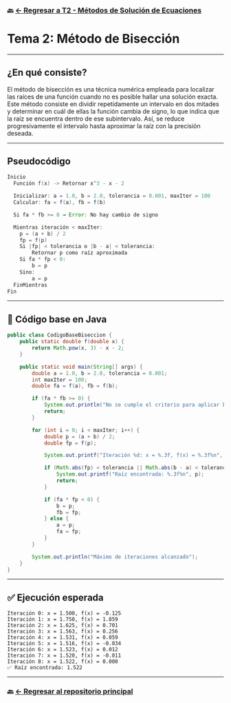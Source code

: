 ### 🔙 [← Regresar a T2 - Métodos de Solución de Ecuaciones](https://github.com/ANTONY2812/M-todosNum-ricosLalo/tree/main/T2%20-%20M%C3%A9todos%20de%20Soluci%C3%B3n%20de%20Ecuaciones)


#  Tema 2: Método de Bisección

---

##  ¿En qué consiste?

El método de bisección es una técnica numérica empleada para localizar las raíces de una función cuando no es posible hallar una solución exacta. Este método consiste en dividir repetidamente un intervalo en dos mitades y determinar en cuál de ellas la función cambia de signo, lo que indica que la raíz se encuentra dentro de ese subintervalo. Así, se reduce progresivamente el intervalo hasta aproximar la raíz con la precisión deseada.

---

##  Pseudocódigo

```java
Inicio
  Función f(x) -> Retornar x^3 - x - 2

  Inicializar: a = 1.0, b = 2.0, tolerancia = 0.001, maxIter = 100
  Calcular: fa = f(a), fb = f(b)

  Si fa * fb >= 0 → Error: No hay cambio de signo

  Mientras iteración < maxIter:
    p = (a + b) / 2
    fp = f(p)
    Si |fp| < tolerancia o |b - a| < tolerancia:
        Retornar p como raíz aproximada
    Si fa * fp < 0:
        b = p
    Sino:
        a = p
  FinMientras
Fin
````
---

## 🧪 Código base en Java

```java
public class CodigoBaseBiseccion {
    public static double f(double x) {
        return Math.pow(x, 3) - x - 2;
    }

    public static void main(String[] args) {
        double a = 1.0, b = 2.0, tolerancia = 0.001;
        int maxIter = 100;
        double fa = f(a), fb = f(b);

        if (fa * fb >= 0) {
            System.out.println("No se cumple el criterio para aplicar bisección");
            return;
        }

        for (int i = 0; i < maxIter; i++) {
            double p = (a + b) / 2;
            double fp = f(p);

            System.out.printf("Iteración %d: x = %.3f, f(x) = %.3f%n", i, p, fp);

            if (Math.abs(fp) < tolerancia || Math.abs(b - a) < tolerancia) {
                System.out.printf("Raíz encontrada: %.3f%n", p);
                return;
            }

            if (fa * fp < 0) {
                b = p;
                fb = fp;
            } else {
                a = p;
                fa = fp;
            }
        }

        System.out.println("Máximo de iteraciones alcanzado");
    }
}
```

---

## ✅ Ejecución esperada

```text
Iteración 0: x = 1.500, f(x) = -0.125
Iteración 1: x = 1.750, f(x) = 1.859
Iteración 2: x = 1.625, f(x) = 0.701
Iteración 3: x = 1.563, f(x) = 0.256
Iteración 4: x = 1.531, f(x) = 0.059
Iteración 5: x = 1.516, f(x) = -0.034
Iteración 6: x = 1.523, f(x) = 0.012
Iteración 7: x = 1.520, f(x) = -0.011
Iteración 8: x = 1.522, f(x) = 0.000
✅ Raíz encontrada: 1.522
```

---

### 🔙 [← Regresar al repositorio principal](https://github.com/ANTONY2812/M-todosNum-ricosLalo)
